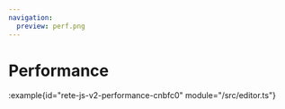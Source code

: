 ```yaml
---
navigation:
  preview: perf.png
---
```


# Performance

:example{id="rete-js-v2-performance-cnbfc0" module="/src/editor.ts"}
